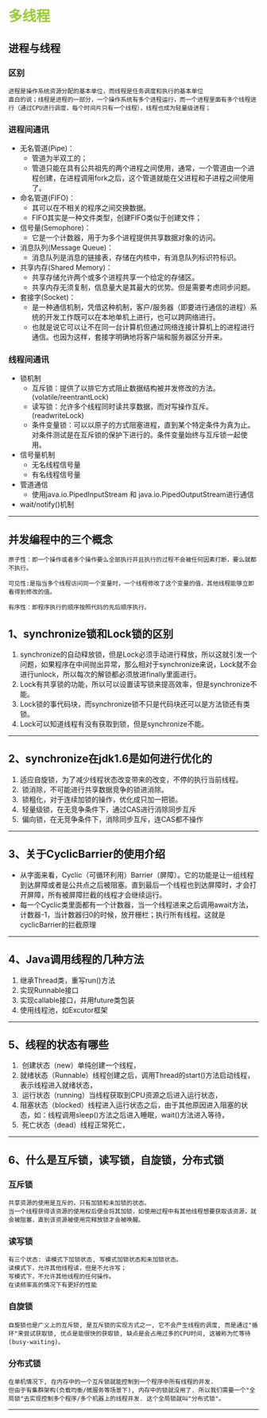# <font color="#9c3">多线程</font>

## 进程与线程

### 区别
    进程是操作系统资源分配的基本单位，而线程是任务调度和执行的基本单位
    直白的说；线程是进程的一部分，一个操作系统有多个进程运行，而一个进程里面有多个线程进行（通过CPU进行调度，每个时间片只有一个线程），线程也成为轻量级进程；

### 进程间通讯
- 无名管道(Pipe)：
  - 管道为半双工的；
  - 管道只能在具有公共祖先的两个进程之间使用，通常，一个管道由一个进程创建，在进程调用fork之后，这个管道就能在父进程和子进程之间使用了。
- 命名管道(FIFO)：
  - 其可以在不相关的程序之间交换数据。
  - FIFO其实是一种文件类型，创建FIFO类似于创建文件；
- 信号量(Semophore)：
  - 它是一个计数器，用于为多个进程提供共享数据对象的访问。
- 消息队列(Message Queue)：
  - 消息队列是消息的链接表，存储在内核中，有消息队列标识符标识。
- 共享内存(Shared Memory)：
  - 共享存储允许两个或多个进程共享一个给定的存储区。
  - 共享内存无须复制，信息量大是其最大的优势。但是需要考虑同步问题。
- 套接字(Socket)：
  - 是一种通信机制，凭借这种机制，客户/服务器（即要进行通信的进程）系统的开发工作既可以在本地单机上进行，也可以跨网络进行。
  - 也就是说它可以让不在同一台计算机但通过网络连接计算机上的进程进行通信。也因为这样，套接字明确地将客户端和服务器区分开来。

### 线程间通讯

- 锁机制
  - 互斥锁：提供了以排它方式阻止数据结构被并发修改的方法。(volatile/reentrantLock)
  - 读写锁：允许多个线程同时读共享数据，而对写操作互斥。(readwriteLock)
  - 条件变量锁：可以以原子的方式阻塞进程，直到某个特定条件为真为止。对条件测试是在互斥锁的保护下进行的。条件变量始终与互斥锁一起使用。
- 信号量机制
  - 无名线程信号量
  - 有名线程信号量
- 管道通信
  - 使用java.io.PipedInputStream 和 java.io.PipedOutputStream进行通信
- wait/notify()机制
------
## 并发编程中的三个概念
    原子性：即一个操作或者多个操作要么全部执行并且执行的过程不会被任何因素打断，要么就都不执行。
    
    可见性:是指当多个线程访问同一个变量时，一个线程修改了这个变量的值，其他线程能够立即看得到修改的值。
    
    有序性：即程序执行的顺序按照代码的先后顺序执行。

## 1、synchronize锁和Lock锁的区别

1.  synchronize的自动释放锁，但是Lock必须手动进行释放，所以这就引发一个问题，如果程序在中间抛出异常，那么相对于synchronize来说，Lock就不会进行unlock，所以每次的解锁都必须放进finally里面进行。
2.  Lock有共享锁的功能，所以可以设置读写锁来提高效率，但是synchronize不能。
3.  Lock锁的事代码块，而synchronize锁不只是代码块还可以是方法锁还有类锁。
4.  Lock可以知道线程有没有获取到锁，但是synchronize不能。

------

##  2、synchronize在jdk1.6是如何进行优化的

1. ​	适应自旋锁，为了减少线程状态改变带来的改变，不停的执行当前线程。
2. ​    锁消除，不可能进行共享数据竞争的锁进消除。
3. ​    锁粗化，对于连续加锁的操作，优化成只加一把锁。
4. ​    轻量级锁，在无竞争条件下，通过CAS进行消除同步互斥
5. ​    偏向锁，在无竞争条件下，消除同步互斥，连CAS都不操作

------

## 3、关于CyclicBarrier的使用介绍

- 从字面来看，Cyclic（可循环利用）Barrier（屏障）。它的功能是让一组线程到达屏障或者是公共点之后被阻塞。直到最后一个线程也到达屏障时，才会打开屏障，所有被屏障拦截的线程才会继续运行。
- 每一个Cyclic类里面都有一个计数器，当一个线程进来之后调用await方法，计数器-1，当计数器归0的时候，放开栅栏；执行所有线程。这就是cyclicBarrier的拦截原理

------

## 4、Java调用线程的几种方法

1.   继承Thread类，重写run()方法
2.   实现Runnable接口
3.   实现callable接口，并用future类包装
4.   使用线程池，如Excutor框架

------


## 5、线程的状态有哪些

1. ​    创建状态（new）单纯创建一个线程，
2. ​    就绪状态（Runnable）线程创建之后，调用Thread的start()方法启动线程，表示线程进入就绪状态，
3. ​    运行状态（running）当线程获取到CPU资源之后进入运行状态，
4. ​    阻塞状态（blocked）线程进入运行状态之后，由于其他原因进入阻塞的状态，如：线程调用sleep()方法之后进入睡眠，wait()方法进入等待，
5. ​    死亡状态（dead）线程正常死亡，

------


## 6、什么是互斥锁，读写锁，自旋锁，分布式锁

### 互斥锁
    共享资源的使用是互斥的，只有加锁和未加锁的状态。
    当一个线程获得该资源的使用权后便会将其加锁，如使用过程中有其他线程想要获取该资源，就会被阻塞，直到该资源被使用完释放锁才会被唤醒。
### 读写锁
    有三个状态: 读模式下加锁状态, 写模式加锁状态和未加锁状态。
    读模式下，允许其他线程读，但是不允许写；
    写模式下，不允许其他线程的任何操作。
    在读频率高的情况下有更好的性能
### 自旋锁
    自旋锁也是广义上的互斥锁, 是互斥锁的实现方式之一, 它不会产生线程的调度, 而是通过"循环"来尝试获取锁, 优点是能很快的获取锁, 缺点是会占用过多的CPU时间, 这被称为忙等待(busy-waiting)。
### 分布式锁
    在单机情况下, 在内存中的一个互斥锁就能控制到一个程序中所有线程的并发.
    但由于有集群架构(负载均衡/微服务等场景下), 内存中的锁就没用了. 所以我们需要一个"全局锁"去实现控制多个程序/多个机器上的线程并发. 这个全局锁就叫"分布式锁"。

------

